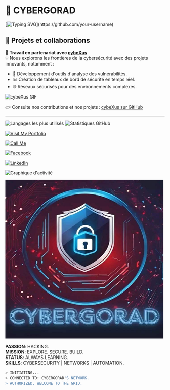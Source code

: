 # 👾 CYBERGORAD  
[![Typing SVG](https://readme-typing-svg.herokuapp.com?font=Courier+Prime&size=24&color=%2300FF00&background=%23000000&width=600&lines=root%40cyb3rGor4d%23+Welcome+User...;Cybergorad+is+Here!)](https://github.com/your-username)

## 🚀 Projets et collaborations

🎯 **Travail en partenariat avec [cybeXus](https://github.com/cybeXus)**  
💡 Nous explorons les frontières de la cybersécurité avec des projets innovants, notamment : 
- 🔐 Développement d'outils d'analyse des vulnérabilités.
- 📊 Création de tableaux de bord de sécurité en temps réel.
- 🌐 Réseaux sécurisés pour des environnements complexes.

![cybeXus GIF](https://media.giphy.com/media/RbDKaczqWovIugyJmW/giphy.gif)

👉 Consulte nos contributions et nos projets : [cybeXus sur GitHub](https://github.com/cybeXus)

---


![Langages les plus utilisés](https://github-readme-stats.vercel.app/api/top-langs/?username=cybergorad&layout=compact&theme=radical)
![Statistiques GitHub](https://github-readme-stats.vercel.app/api?username=cybergorad&show_icons=true&theme=radical)




[![Visit My Portfolio](https://img.shields.io/badge/Visit%20My%20Portfolio-%5C%22Check%20it%20Out%21%5C%22-0077ff?style=for-the-badge&logo=link&link=https://tsilavina.mywebcommunity.org)](https://tsilavina.mywebcommunity.org)

[![Call Me](https://img.shields.io/badge/Call%20Me-%2B261387581356-brightgreen?style=for-the-badge&logo=phone&link=tel:+261387581356)](tel:+261387581356)

[![Facebook](https://img.shields.io/badge/Visit%20My%20Facebook-Rakotoarivony%20Anjarasoa%20Tsilavina-1877f2?style=for-the-badge&logo=facebook&link=https://www.facebook.com/rakotoarivony.tsilavina)]([https://www.facebook.com/rakotoarivony.tsilavina](https://web.facebook.com/profile.php?id=100088633325455))

[![LinkedIn](https://img.shields.io/badge/LinkedIn-Rakotoarivony%20Anjarasoa%20Tsilavina-0077b5?style=for-the-badge&logo=linkedin&link=https://www.linkedin.com/in/rakotoarivony-tsilavina)](https://www.linkedin.com/in/rakotoarivony-tsilavina)


![Graphique d'activité](https://github-readme-activity-graph.vercel.app/graph?username=cybergorad&theme=react-dark)





<img src="./cybergorad.jpg" alt="Matrix Effect" width="500" height="500">


**PASSION**: HACKING.  
**MISSION**: EXPLORE. SECURE. BUILD.  
**STATUS**: ALWAYS LEARNING.  
**SKILLS**: CYBERSECURITY | NETWORKS | AUTOMATION.  

```bash
> INITIATING...  
> CONNECTED TO: CYBERGORAD'S NETWORK.  
> AUTHORIZED. WELCOME TO THE GRID.



